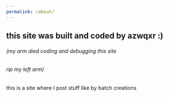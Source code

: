 ```yaml
---
permalink: /about/
---
```

## this site was built and coded by azwqxr :)

###### <p>(my arm died coding and debugging this site<br>
###### rip my left arm)</p>

this is a site where I post stuff like by batch creations
